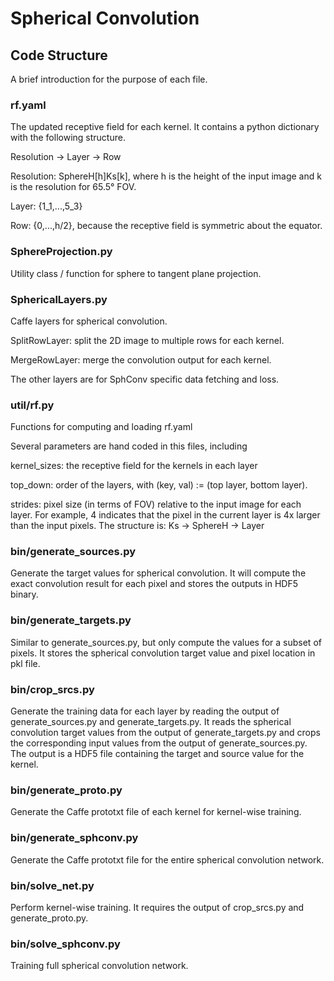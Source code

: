 # Spherical Convolution

## Code Structure

A brief introduction for the purpose of each file.

### rf.yaml

The updated receptive field for each kernel. It contains a python dictionary with the following structure.

Resolution -> Layer -> Row

Resolution: SphereH[h]Ks[k], where h is the height of the input image and k is the resolution for 65.5° FOV.

Layer: {1_1,...,5_3}

Row: {0,...,h/2}, because the receptive field is symmetric about the equator.

### SphereProjection.py

Utility class / function for sphere to tangent plane projection.

### SphericalLayers.py

Caffe layers for spherical convolution.

SplitRowLayer: split the 2D image to multiple rows for each kernel.

MergeRowLayer: merge the convolution output for each kernel.

The other layers are for SphConv specific data fetching and loss.

### util/rf.py

Functions for computing and loading rf.yaml

Several parameters are hand coded in this files, including

kernel_sizes: the receptive field for the kernels in each layer

top_down: order of the layers, with (key, val) := (top layer, bottom layer).

strides: pixel size (in terms of FOV) relative to the input image for each layer. For example, 4 indicates that the pixel in the current layer is 4x larger than the input pixels. The structure is: Ks -> SphereH -> Layer

### bin/generate_sources.py

Generate the target values for spherical convolution. It will compute the exact convolution result for each pixel and stores the outputs in HDF5 binary.

### bin/generate_targets.py

Similar to generate_sources.py, but only compute the values for a subset of pixels. It stores the spherical convolution target value and pixel location in pkl file.

### bin/crop_srcs.py

Generate the training data for each layer by reading the output of generate_sources.py and generate_targets.py. It reads the spherical convolution target values from the output of generate_targets.py and crops the corresponding input values from the output of generate_sources.py. The output is a HDF5 file containing the target and source value for the kernel.

### bin/generate_proto.py

Generate the Caffe prototxt file of each kernel for kernel-wise training.

### bin/generate_sphconv.py

Generate the Caffe prototxt file for the entire spherical convolution network.

### bin/solve_net.py

Perform kernel-wise training. It requires the output of crop_srcs.py and generate_proto.py.

### bin/solve_sphconv.py

Training full spherical convolution network.

